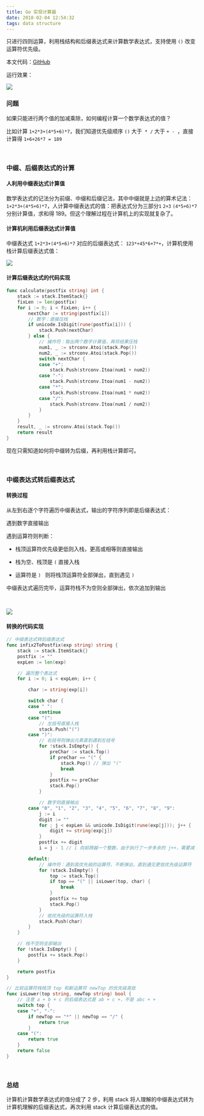 ```yaml
---
title: Go 实现计算器
date: 2018-02-04 12:54:32
tags: data structure
---
```




只进行四则运算，利用栈结构和后缀表达式来计算数学表达式，支持使用 `()` 改变运算符优先级。

<!-- more -->

本文代码：[GitHub](https://github.com/wuYinBest/blog/tree/master/codes/calculate-math-statement-by-go-stack)

运行效果：

 ![](https://contents.yinzige.com/calculate.png)



### 问题

如果只能进行两个值的加减乘除，如何编程计算一个数学表达式的值？

比如计算 `1+2*3+(4*5+6)*7`，我们知道优先级顺序 `()` 大于` * /`  大于 `+ - `，直接计算得 `1+6+26*7 = 189`

<br/>

### 中缀、后缀表达式的计算

#### 人利用中缀表达式计算值

数学表达式的记法分为前缀、中缀和后缀记法，其中中缀就是上边的算术记法： `1+2*3+(4*5+6)*7`，人计算中缀表达式的值：把表达式分为三部分`1` `2+3` `(4*5+6)*7` 分别计算值，求和得 189。但这个理解过程在计算机上的实现就复杂了。

#### 计算机利用后缀表达式计算值

中缀表达式 `1+2*3+(4*5+6)*7` 对应的后缀表达式： `123*+45*6+7*+`，计算机使用栈计算后缀表达式值：

![](https://contents.yinzige.com/process.png)



#### 计算后缀表达式的代码实现

```go
func calculate(postfix string) int {
	stack := stack.ItemStack{}
	fixLen := len(postfix)
	for i := 0; i < fixLen; i++ {
		nextChar := string(postfix[i])
		// 数字：直接压栈
		if unicode.IsDigit(rune(postfix[i])) {
			stack.Push(nextChar)
		} else {
			// 操作符：取出两个数字计算值，再将结果压栈
			num1, _ := strconv.Atoi(stack.Pop())
			num2, _ := strconv.Atoi(stack.Pop())
			switch nextChar {
			case "+":
				stack.Push(strconv.Itoa(num1 + num2))
			case "-":
				stack.Push(strconv.Itoa(num1 - num2))
			case "*":
				stack.Push(strconv.Itoa(num1 * num2))
			case "/":
				stack.Push(strconv.Itoa(num1 / num2))
			}
		}
	}
	result, _ := strconv.Atoi(stack.Top())
	return result
}
```

现在只需知道如何将中缀转为后缀，再利用栈计算即可。

<br/>

### 中缀表达式转后缀表达式

#### 转换过程

从左到右逐个字符遍历中缀表达式，输出的字符序列即是后缀表达式：

遇到数字直接输出

遇到运算符则判断：

- 栈顶运算符优先级更低则入栈，更高或相等则直接输出


- 栈为空、栈顶是 `(` 直接入栈
- 运算符是 `) ` 则将栈顶运算符全部弹出，直到遇见 `)`

中缀表达式遍历完毕，运算符栈不为空则全部弹出，依次追加到输出

 <br/>

![](https://contents.yinzige.com/get-postfix.png)

#### 转换的代码实现

```go
// 中缀表达式转后缀表达式
func infix2ToPostfix(exp string) string {
	stack := stack.ItemStack{}
	postfix := ""
	expLen := len(exp)

	// 遍历整个表达式
	for i := 0; i < expLen; i++ {

		char := string(exp[i])

		switch char {
		case " ":
			continue
		case "(":
			// 左括号直接入栈
			stack.Push("(")
		case ")":
			// 右括号则弹出元素直到遇到左括号
			for !stack.IsEmpty() {
				preChar := stack.Top()
				if preChar == "(" {
					stack.Pop() // 弹出 "("
					break
				}
				postfix += preChar
				stack.Pop()
			}

			// 数字则直接输出
		case "0", "1", "2", "3", "4", "5", "6", "7", "8", "9":
			j := i
			digit := ""
			for ; j < expLen && unicode.IsDigit(rune(exp[j])); j++ {
				digit += string(exp[j])
			}
			postfix += digit
			i = j - 1 // i 向前跨越一个整数，由于执行了一步多余的 j++，需要减 1

		default:
			// 操作符：遇到高优先级的运算符，不断弹出，直到遇见更低优先级运算符
			for !stack.IsEmpty() {
				top := stack.Top()
				if top == "(" || isLower(top, char) {
					break
				}
				postfix += top
				stack.Pop()
			}
			// 低优先级的运算符入栈
			stack.Push(char)
		}
	}

	// 栈不空则全部输出
	for !stack.IsEmpty() {
		postfix += stack.Pop()
	}

	return postfix
}

// 比较运算符栈栈顶 top 和新运算符 newTop 的优先级高低
func isLower(top string, newTop string) bool {
	// 注意 a + b + c 的后缀表达式是 ab + c +，不是 abc + +
	switch top {
	case "+", "-":
		if newTop == "*" || newTop == "/" {
			return true
		}
	case "(":
		return true
	}
	return false
}
```

<br/>

### 总结

计算机计算数学表达式的值分成了 2 步，利用 stack 将人理解的中缀表达式转为计算机理解的后缀表达式，再次利用 stack 计算后缀表达式的值。







